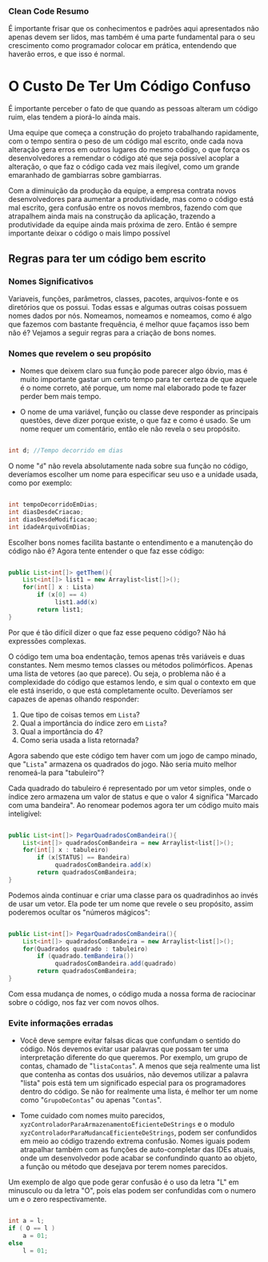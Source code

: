 
  

  

### Clean Code Resumo

  

É importante frisar que os conhecimentos e padrões aqui apresentados não apenas devem ser lidos, mas também é uma parte fundamental para o seu crescimento como programador colocar em prática, entendendo que haverão erros, e que isso é normal.

  

  

# O Custo De Ter Um Código Confuso

  

É importante perceber o fato de que quando as pessoas alteram um código ruim, elas tendem a piorá-lo ainda mais.

  

Uma equipe que começa a construção do projeto trabalhando rapidamente, com o tempo sentira o peso de um código mal escrito, onde cada nova alteração gera erros em outros lugares do mesmo código, o que força os desenvolvedores a remendar o código até que seja possível acoplar a alteração, o que faz o código cada vez mais ilegível, como um grande emaranhado de gambiarras sobre gambiarras.

  

Com a diminuição da produção da equipe, a empresa contrata novos desenvolvedores para aumentar a produtividade, mas como o código está mal escrito, gera confusão entre os novos membros, fazendo com que atrapalhem ainda mais na construção da aplicação, trazendo a produtividade da equipe ainda mais próxima de zero. Então é sempre importante deixar o código o mais limpo possível

  

## Regras para ter um código bem escrito

### Nomes Significativos

Variaveis, funções, parâmetros, classes, pacotes, arquivos-fonte e os diretórios que os possui. Todas essas e algumas outras coisas possuem nomes dados por nós. Nomeamos, nomeamos e nomeamos, como é algo que fazemos com bastante frequência, é melhor quue façamos isso bem não é? Vejamos a seguir regras para a criação de bons nomes.

  

### Nomes que revelem o seu propósito

* Nomes que deixem claro sua função pode parecer algo óbvio, mas é muito importante gastar um certo tempo para ter certeza de que aquele é o nome correto, até porque, um nome mal elaborado pode te fazer perder bem mais tempo.

  

* O nome de uma variável, função ou classe deve responder as principais questões, deve dizer porque existe, o que faz e como é usado. Se um nome requer um comentário, então ele não revela o seu propósito.

  

~~~java

int d; //Tempo decorrido em dias

~~~


O nome "``d``" não revela absolutamente nada sobre sua função no código, deveríamos escolher um nome para especificar seu uso e a unidade usada, como por exemplo:

~~~java

int tempoDecorridoEmDias;
int diasDesdeCriacao;
int diasDesdeModificacao;
int idadeArquivoEmDias;

~~~

Escolher bons nomes facilita bastante o entendimento e a manutenção do código não é? Agora tente entender o que faz esse código: 


~~~java

public List<int[]> getThem(){
	List<int[]> list1 = new Arraylist<list[]>();
	for(int[] x : Lista)
		if (x[0] == 4)
			 list1.add(x)
		return list1;
}

~~~

Por que é tão difícil dizer o que faz esse pequeno código? Não há expressões complexas.

O código tem uma boa endentação, temos apenas três variáveis e duas constantes. Nem mesmo temos classes ou métodos  polimórficos. Apenas uma lista de vetores (ao que parece). Ou seja, o problema não é a complexidade do código que estamos  lendo, e sim qual o contexto em que ele está inserido, o que está completamente oculto. Deveríamos ser capazes de apenas olhando responder:

1. Que tipo de coisas temos em ``Lista``?
2. Qual a importância do índice zero em ``Lista``?
3. Qual a importância do 4?
4. Como seria usada a lista retornada?


Agora sabendo que este código tem haver com um jogo de campo minado, que "``Lista``" armazena os quadrados do jogo. Não seria muito melhor renomeá-la para "tabuleiro"?


Cada quadrado do tabuleiro é representado por um vetor simples, onde o índice zero armazena um valor de status e que o valor 4 significa "Marcado com uma bandeira". Ao renomear podemos agora ter um código muito mais inteligível:

~~~java

public List<int[]> PegarQuadradosComBandeira(){
	List<int[]> quadradosComBandeira = new Arraylist<list[]>();
	for(int[] x : tabuleiro)
		if (x[STATUS] == Bandeira)
			 quadradosComBandeira.add(x)
		return quadradosComBandeira;
}

~~~

Podemos ainda continuar e criar uma classe para os quadradinhos ao invés de usar um vetor.
Ela pode ter um nome que revele o seu propósito, assim poderemos ocultar os "números mágicos":

~~~java

public List<int[]> PegarQuadradosComBandeira(){
	List<int[]> quadradosComBandeira = new Arraylist<list[]>();
	for(Quadrados quadrado : tabuleiro)
		if (quadrado.temBandeira())
			 quadradosComBandeira.add(quadrado)
		return quadradosComBandeira;
}

~~~

Com essa mudança de nomes, o código muda a nossa forma de raciocinar sobre o código, nos faz ver com novos olhos.

### Evite informações erradas

* Você deve sempre evitar falsas dicas que confundam o sentido do código. Nós devemos evitar usar palavras que possam ter uma interpretação diferente do que queremos. Por exemplo, um grupo de contas, chamado de "``listaContas``". A menos que seja realmente uma list que contenha as contas dos usuários, não devemos utilizar a palavra "lista" pois está tem um significado especial para os programadores dentro do código. Se não for realmente uma lista, é melhor ter um nome como "``GrupoDeContas``" ou apenas "``Contas``".

* Tome cuidado com nomes muito parecidos, ``xyzControladorParaArmazenamentoEficienteDeStrings`` e o modulo ``xyzControladorParaMudancaEficienteDeStrings``, podem ser confundidos em meio ao código trazendo extrema confusão. Nomes iguais podem atrapalhar também com as funções de auto-completar das IDEs atuais, onde um desenvolvedor pode acabar se confundindo quanto ao objeto, a função ou método que desejava por terem nomes parecidos.  

Um exemplo de algo que pode gerar confusão é o uso da letra "L" em minusculo ou da letra "O", pois elas podem ser confundidas com o numero um e o zero respectivamente.

~~~java

int a = l;
if ( O == l )
	a = 01;
else 
	l = 01;

~~~
